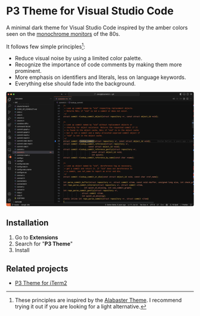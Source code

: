 # P3 Theme for Visual Studio Code

A minimal dark theme for Visual Studio Code inspired by the amber colors seen on
the [monochrome monitors](https://en.wikipedia.org/wiki/Monochrome_monitor) of
the 80s.

It follows few simple principles[^1]:

- Reduce visual noise by using a limited color palette.
- Recognize the importance of code comments by making them more prominent.
- More emphasis on identifiers and literals, less on language keywords.
- Everything else should fade into the background.

![Screenshot](./screenshot.png)

## Installation

1. Go to **Extensions**
2. Search for "**P3 Theme**"
3. Install

## Related projects

- [P3 Theme for iTerm2](https://github.com/nvartolomei/iterm2-theme-p3)

[^1]: These principles are inspired by the
    [Alabaster Theme](https://github.com/tonsky/vscode-theme-alabaster/blob/2e34731b0f2190dcb2875d6f46966cea760c3fe8/README.md#motivation).
    I recommend trying it out if you are looking for a light alternative.
